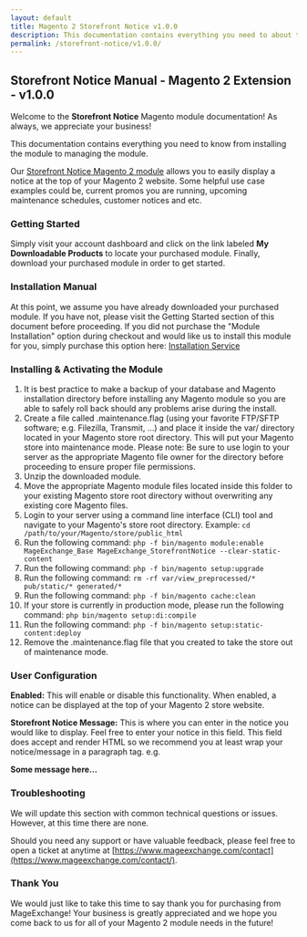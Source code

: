 ```yaml
---
layout: default
title: Magento 2 Storefront Notice v1.0.0
description: This documentation contains everything you need to about the Magento 2 Storefront Notice module from installing & managing this extension.
permalink: /storefront-notice/v1.0.0/
---
```


## Storefront Notice Manual - Magento 2 Extension - v1.0.0
Welcome to the **Storefront Notice** Magento module documentation! As always, we appreciate your business!

This documentation contains everything you need to know from installing the module to managing the module.

Our [Storefront Notice Magento 2 module](https://www.mageexchange.com/storefront-notices-magento-2) allows you to easily display a notice at the top of your Magento 2 website. Some helpful use case examples could be, current promos you are running, upcoming maintenance schedules, customer notices and etc.


### Getting Started
Simply visit your account dashboard and click on the link labeled **My Downloadable Products** to locate your purchased module. Finally, download your purchased module in order to get started.


### Installation Manual
At this point, we assume you have already downloaded your purchased module. If you have not, please visit the Getting Started section of this document before proceeding. If you did not purchase the "Module Installation" option during checkout and would like us to install this module for you, simply purchase this option here: [Installation Service](https://www.mageexchange.com/module-installation-service-magento-2)


### Installing & Activating the Module
1. It is best practice to make a backup of your database and Magento installation directory before installing any Magento module so you are able to safely roll back should any problems arise during the install.
2. Create a file called .maintenance.flag (using your favorite FTP/SFTP software; e.g. Filezilla, Transmit, ...) and place it inside the var/ directory located in your Magento store root directory. This will put your Magento store into maintenance mode. Please note: Be sure to use login to your server as the appropriate Magento file owner for the directory before proceeding to ensure proper file permissions.
3. Unzip the downloaded module.
4. Move the appropriate Magento module files located inside this folder to your existing Magento store root directory without overwriting any existing core Magento files.
5. Login to your server using a command line interface (CLI) tool and navigate to your Magento's store root directory. Example: ```cd /path/to/your/Magento/store/public_html```
6. Run the following command: ```php -f bin/magento module:enable MageExchange_Base MageExchange_StorefrontNotice --clear-static-content```
7. Run the following command:
```php -f bin/magento setup:upgrade```
8. Run the following command: ```rm -rf var/view_preprocessed/* pub/static/* generated/*```
9. Run the following command: ```php -f bin/magento cache:clean```
10. If your store is currently in production mode, please run the following command: ```php bin/magento setup:di:compile```
11. Run the following command: ```php -f bin/magento setup:static-content:deploy```
12. Remove the .maintenance.flag file that you created to take the store out of maintenance mode.


### User Configuration
**Enabled:** This will enable or disable this functionality. When enabled, a notice can be displayed at the top of your Magento 2 store website.

**Storefront Notice Message:** This is where you can enter in the notice you would like to display. Feel free to enter your notice in this field. This field does accept and render HTML so we recommend you at least wrap your notice/message in a paragraph tag. e.g. **<p>Some message here...</p>**


### Troubleshooting
We will update this section with common technical questions or issues. However, at this time there are none.

Should you need any support or have valuable feedback, please feel free to open a ticket at anytime at [https://www.mageexchange.com/contact](https://www.mageexchange.com/contact/).

    
### Thank You
We would just like to take this time to say thank you for purchasing from MageExchange! Your business is greatly appreciated and we hope you come back to us for all of your Magento 2 module needs in the future!
